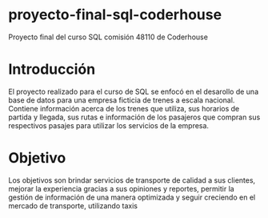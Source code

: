 # proyecto-final-sql-coderhouse
Proyecto final del curso SQL comisión 48110 de Coderhouse

# Introducción
El proyecto realizado para el curso de SQL se enfocó en el desarollo de una base de datos para una empresa ficticia de trenes a escala nacional. Contiene información acerca de los trenes que utiliza, sus horarios de partida y llegada, sus rutas e información de los pasajeros que compran sus respectivos pasajes para utilizar los servicios de la empresa.

# Objetivo
Los objetivos son brindar servicios de transporte de calidad a sus clientes, mejorar la experiencia gracias a sus opiniones y reportes, permitir la gestión de información de una manera optimizada y seguir creciendo en el mercado de transporte, utilizando taxis
